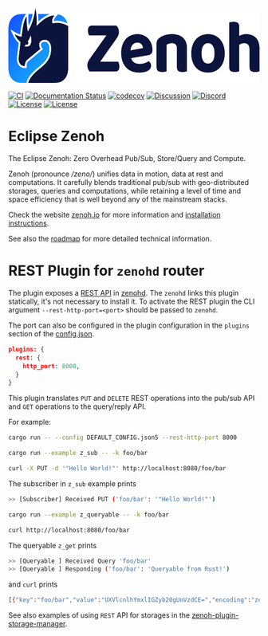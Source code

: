 <img src="https://raw.githubusercontent.com/eclipse-zenoh/zenoh/master/zenoh-dragon.png" height="150">

[![CI](https://github.com/eclipse-zenoh/zenoh/actions/workflows/ci.yml/badge.svg?branch=main)](https://github.com/eclipse-zenoh/zenoh/actions?query=workflow%3ACI+branch%3Amain++)
[![Documentation Status](https://readthedocs.org/projects/zenoh-rust/badge/?version=latest)](https://zenoh-rust.readthedocs.io/en/latest/?badge=latest)
[![codecov](https://codecov.io/github/eclipse-zenoh/zenoh/branch/main/graph/badge.svg?token=F8T4C8WPZD)](https://codecov.io/github/eclipse-zenoh/zenoh)
[![Discussion](https://img.shields.io/badge/discussion-on%20github-blue)](https://github.com/eclipse-zenoh/roadmap/discussions)
[![Discord](https://img.shields.io/badge/chat-on%20discord-blue)](https://discord.gg/2GJ958VuHs)
[![License](https://img.shields.io/badge/License-EPL%202.0-blue)](https://choosealicense.com/licenses/epl-2.0/)
[![License](https://img.shields.io/badge/License-Apache%202.0-blue.svg)](https://opensource.org/licenses/Apache-2.0)

# Eclipse Zenoh

The Eclipse Zenoh: Zero Overhead Pub/Sub, Store/Query and Compute.

Zenoh (pronounce _/zeno/_) unifies data in motion, data at rest and computations. It carefully blends traditional pub/sub with geo-distributed storages, queries and computations, while retaining a level of time and space efficiency that is well beyond any of the mainstream stacks.

Check the website [zenoh.io](http://zenoh.io) for more information and [installation instructions](https://zenoh.io/docs/getting-started/installation/).

See also the [roadmap](https://github.com/eclipse-zenoh/roadmap) for more detailed technical information.

# REST Plugin for `zenohd` router

The plugin exposes a [REST API](https://zenoh.io/docs/apis/rest/) in [zenohd](https://crates.io/crates/zenohd).
The `zenohd` links this plugin statically, it's not necessary to install it. To activate the REST plugin
the CLI argument `--rest-http-port=<port>` should be passed to `zenohd`.

The port can also be configured in the plugin configuration in the `plugins` section
of the [config.json](https://docs.rs/zenoh/latest/zenoh/struct.Config.html).

```json
plugins: {
  rest: {
    http_port: 8000,
  }
}
```

This plugin translates `PUT` and `DELETE` REST operations into the pub/sub API and `GET` operations to the query/reply API.

For example:

```bash
cargo run -- --config DEFAULT_CONFIG.json5 --rest-http-port 8000
```

```bash
cargo run --example z_sub -- -k foo/bar
```

```bash
curl -X PUT -d '"Hello World!"' http://localhost:8080/foo/bar
```

The subscriber in `z_sub` example prints

```bash
>> [Subscriber] Received PUT ('foo/bar': '"Hello World!"')
```

```bash
cargo run --example z_queryable -- -k foo/bar
```

```bash
curl http://localhost:8080/foo/bar
```

The queryable `z_get` prints

```bash
>> [Queryable ] Received Query 'foo/bar'
>> [Queryable ] Responding ('foo/bar': 'Queryable from Rust!')
```

and `curl` prints

```bash
[{"key":"foo/bar","value":"UXVlcnlhYmxlIGZyb20gUnVzdCE=","encoding":"zenoh/bytes","timestamp":null}]
```

See also examples of using `REST` API for storages in the [zenoh-plugin-storage-manager](https://crates.io/crates/zenoh-plugin-storage-manager).
